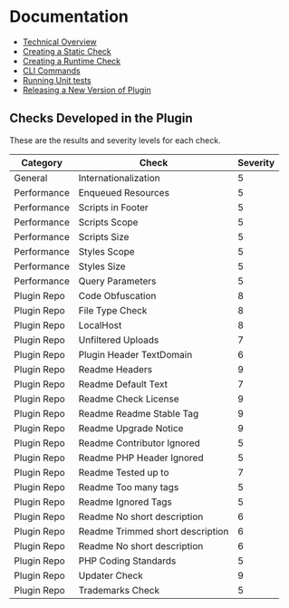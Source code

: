 # Documentation

* [Technical Overview](technical-overview.md)
* [Creating a Static Check](creating-a-static-check.md)
* [Creating a Runtime Check](creating-a-runtime-check.md)
* [CLI Commands](CLI.md)
* [Running Unit tests](running-unit-tests.md)
* [Releasing a New Version of Plugin](releasing.md)

## Checks Developed in the Plugin

These are the results and severity levels for each check.

| Category | Check | Severity |
| -------- | ------- | ------- |
| General | Internationalization | 5 |
| Performance | Enqueued Resources | 5 |
| Performance | Scripts in Footer | 5 |
| Performance | Scripts Scope | 5 |
| Performance | Scripts Size | 5 |
| Performance | Styles Scope | 5 |
| Performance | Styles Size | 5 |
| Performance | Query Parameters | 5 |
| Plugin Repo | Code Obfuscation | 8 |
| Plugin Repo | File Type Check | 8 |
| Plugin Repo | LocalHost | 8 |
| Plugin Repo | Unfiltered Uploads | 7 |
| Plugin Repo | Plugin Header TextDomain | 6 |
| Plugin Repo | Readme Headers | 9 |
| Plugin Repo | Readme Default Text | 7 |
| Plugin Repo | Readme Check License | 9 |
| Plugin Repo | Readme Readme Stable Tag | 9 |
| Plugin Repo | Readme Upgrade Notice | 9 |
| Plugin Repo | Readme Contributor Ignored | 5 |
| Plugin Repo | Readme PHP Header Ignored | 5 |
| Plugin Repo | Readme Tested up to | 7 |
| Plugin Repo | Readme Too many tags | 5 |
| Plugin Repo | Readme Ignored Tags | 5 |
| Plugin Repo | Readme No short description | 6 |
| Plugin Repo | Readme Trimmed short description | 6 |
| Plugin Repo | Readme No short description | 6 |
| Plugin Repo | PHP Coding Standards | 5 |
| Plugin Repo | Updater Check | 9 |
| Plugin Repo | Trademarks Check | 5 |
